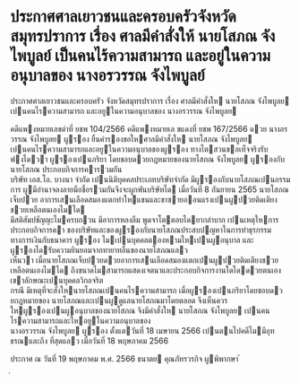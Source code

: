 
# ประกาศศาลเยาวชนและครอบครัวจังหวัดสมุทรปราการ เรื่อง ศาลมีคำสั่งให้ นายโสภณ จังไพบูลย์ เป็นคนไร้ความสามารถ และอยู่ในความอนุบาลของ นางอรวรรณ จังไพบูลย์
      
      

      
      

ประกาศศาลเยาวชนและครอบครัว 
จังหวัดสมุทรปราการ 
เรื่อง   ศาลมีคําสั่งให  นายโสภณ  จังไพบูลย  เปนคนไรความสามารถ 
และอยูในความอนุบาลของ  นางอรวรรณ  จังไพบูลย 
 
 
คดีแพงหมายเลขดําที่  ยชพ 104/2566 
คดีแพงหมายเล   ขแดงที่  ยชพ    167/2566 
ดวย  นางอรวรรณ  จังไพบูลย  ผูรอง  ยื่นคํารองขอใหศาลมีคําสั่งให  นายโสภณ  จังไพบูลย   
เปนคนไรความสามารถและอยูในความอนุบาลของผูรอง  ทางไตสวนขอเท็จจริงรับฟงไดวา  ผูรองเปนภริยา 
โดยชอบดวยกฎหมายของนายโสภณ  จังไพบูลย  ผูรองกับนายโสภณ  ประกอบกิจการคารวมกัน   
บริษัท  เอส.โอ.  บางนา  จํากัด  เปนนิติบุคคลประเภทบริษัทจํากัด  มีผูรองกับนายโสภณเปนกรรมการ 
ผูมีอํานาจลงลายมือชื่อรวมกันจึงจะผูกพันบริษัทได  เมื่อวันที่  8  กันยายน     2565  นายโสภณเจ็บปวย
อาการเสนเลือดสมองแตกทําใหแขนและขาซายออนแรงเปนผูปวยติดเตียงชวยเหลือตนเองไมได   
มีสติสัมปชัญญะไมครบถวน  มีอาการหลงลืม  พูดจาโตตอบไดยากลําบาก  เปนเหตุใหการประกอบกิจการคา 
ของบริษัทและของผูรองกับนายโสภณประสบปญหาในการทําธุรกรรมทางการเงินกับธนาคาร  ผูรอง 
ไมเปนบุคคลตองหามใหเปนผูอนุบาล  และผูรองไดรับความยินยอมจากทายาทอื่นของนายโสภณแลว   
เห็นวา  เมื่อนายโสภณเจ็บปวยดวยอาการเสนเลือดสมองแตกเปนผูปวยติดเตียงชวยเหลือตนเองไมได 
ถึงขนาดไมสามารถแสดงเจตนาและประกอบกิจการงานใดไดดวยตนเอง  เขาลักษณะเปนบุคคลวิกลจริต   
กรณี มีเหตุที่จะสั่งใหนายโสภณเปนคนไรความสามารถ  เมื่อผูรองเปนภริยาโดยชอบดวยกฎหมายของ
นายโสภณและเปนผูดูแลนายโสภณมาโดยตลอด  จึงเห็นควรใหผูรองเปนผูอนุบาลของนายโสภณ 
จึงมีคําสั่งให  นายโสภณ  จังไพบูลย  เปนคนไรความสามารถและใหอยูในความอนุบาลของ  
นางอรวรรณ  จังไพบูลย  ผูรอง  ตั้งแตวันที่  18  เมษายน    2566   เปนตนไปคดีไมมีอุทธรณและถึง
ที่สุดแลว  เมื่อวันที่  18  พฤษภาคม  2566 
 
ประกาศ  ณ  วันที่  19  พฤษภาคม  พ.ศ.  2566 
ธนาตย  คุณภัทรวรกิจ 
ผูพิพากษา 
้
 
่
 